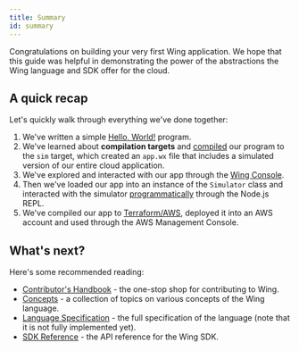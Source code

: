 ```yaml
---
title: Summary
id: summary
---
```


Congratulations on building your very first Wing application. We hope that this guide was helpful
in demonstrating the power of the abstractions the Wing language and SDK offer for the cloud.

## A quick recap

Let's quickly walk through everything we've done together:

1. We've written a simple [Hello, World!](./03-hello.md) program.
2. We've learned about **compilation targets** and [compiled](./04-compile.md)
   our program to the `sim` target, which created an `app.wx` file that includes
   a simulated version of our entire cloud application.
3. We've explored and interacted with our app through the [Wing Console](./05-console.md).
4. Then we've loaded our app into an instance of the `Simulator` class and
   interacted with the simulator [programmatically](./06-simulator.md) through
   the Node.js REPL.
5. We've compiled our app to [Terraform/AWS](./07-aws.md), deployed it into an
   AWS account and used through the AWS Management Console.

## What's next?

Here's some recommended reading:

- [Contributor's Handbook](../contributors/handbook) - the one-stop shop for contributing to Wing.
- [Concepts](../category/concepts) - a collection of topics on various concepts of the Wing language.
- [Language Specification](../reference/spec) - the full specification of the language
  (note that it is not fully implemented yet).
- [SDK Reference](../reference/sdk) - the API reference for the Wing SDK.




